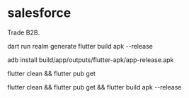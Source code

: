 # salesforce

Trade B2B.

dart run realm generate
flutter build apk --release

adb install build/app/outputs/flutter-apk/app-release.apk

flutter clean && flutter pub get

flutter clean && flutter pub get && flutter build apk --release
